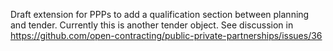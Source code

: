 Draft extension for PPPs to add a qualification section between planning and tender. Currently this is another tender object. See discussion in https://github.com/open-contracting/public-private-partnerships/issues/36
